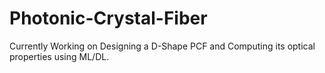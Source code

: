 # Photonic-Crystal-Fiber
Currently Working on Designing a D-Shape PCF and Computing its optical properties using ML/DL.
